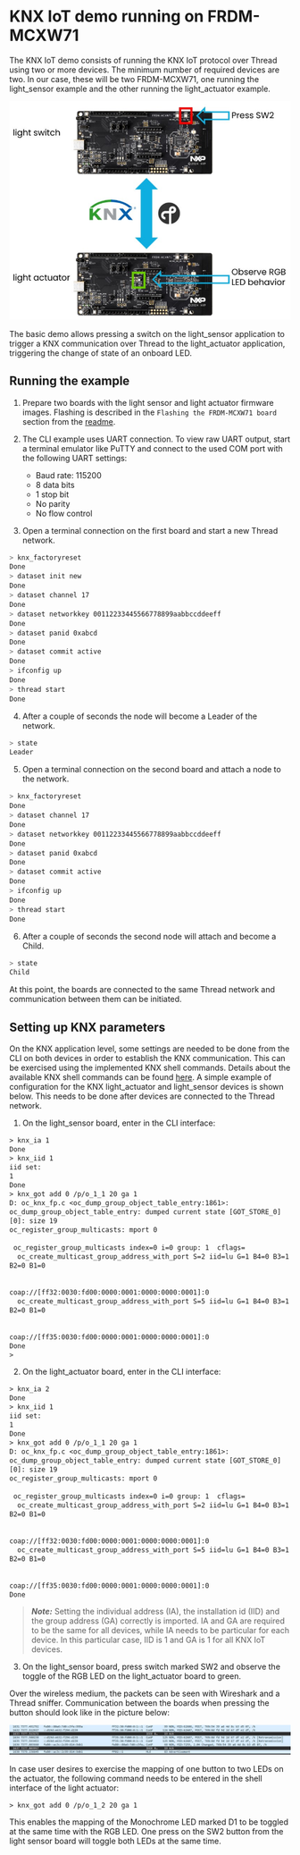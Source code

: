 # KNX IoT demo running on FRDM-MCXW71

The KNX IoT demo consists of running the KNX IoT protocol over Thread using two or more devices.
The minimum number of required devices are two. In our case, these will be two FRDM-MCXW71, one running the light_sensor example and the other running the light_actuator example.

![](images/light_switch_actuator_simple_demo.jpg)

The basic demo allows pressing a switch on the light_sensor application to trigger a KNX communication over Thread to the light_actuator application, triggering the change of state of an onboard LED.

## Running the example

1. Prepare two boards with the light sensor and light actuator firmware images. Flashing is described in the `Flashing the FRDM-MCXW71 board` section from the [readme](../README.md).
2. The CLI example uses UART connection. To view raw UART output, start a terminal emulator like PuTTY and connect to the used COM port with the following UART settings:

   - Baud rate: 115200
   - 8 data bits
   - 1 stop bit
   - No parity
   - No flow control

3. Open a terminal connection on the first board and start a new Thread network.

```bash
> knx_factoryreset
Done
> dataset init new
Done
> dataset channel 17
Done
> dataset networkkey 00112233445566778899aabbccddeeff
Done
> dataset panid 0xabcd
Done
> dataset commit active
Done
> ifconfig up
Done
> thread start
Done
```

4. After a couple of seconds the node will become a Leader of the network.

```bash
> state
Leader
```

5. Open a terminal connection on the second board and attach a node to the network.

```bash
> knx_factoryreset
Done
> dataset channel 17
Done
> dataset networkkey 00112233445566778899aabbccddeeff
Done
> dataset panid 0xabcd
Done
> dataset commit active
Done
> ifconfig up
Done
> thread start
Done
```

6. After a couple of seconds the second node will attach and become a Child.

```bash
> state
Child
```

At this point, the boards are connected to the same Thread network and communication between them can be initiated.

## Setting up KNX parameters

On the KNX application level, some settings are needed to be done from the CLI on both devices in order to establish the KNX communication. This can be exercised using the implemented KNX shell commands. Details about the available KNX shell commands can be found [here](knx_shell_help.md).
A simple example of configuration for the KNX light_actuator and light_sensor devices is shown below. This needs to be done after devices are connected to the Thread network.

1. On the light_sensor board, enter in the CLI interface:
```
> knx_ia 1
Done
> knx_iid 1
iid set:
1
Done
> knx_got add 0 /p/o_1_1 20 ga 1
D: oc_knx_fp.c <oc_dump_group_object_table_entry:1861>:
oc_dump_group_object_table_entry: dumped current state [GOT_STORE_0] [0]: size 19
oc_register_group_multicasts: mport 0

 oc_register_group_multicasts index=0 i=0 group: 1  cflags=
  oc_create_multicast_group_address_with_port S=2 iid=lu G=1 B4=0 B3=1 B2=0 B1=0


coap://[ff32:0030:fd00:0000:0001:0000:0000:0001]:0
  oc_create_multicast_group_address_with_port S=5 iid=lu G=1 B4=0 B3=1 B2=0 B1=0


coap://[ff35:0030:fd00:0000:0001:0000:0000:0001]:0
Done
>
```

2. On the light_actuator board, enter in the CLI interface:
```
> knx_ia 2
Done
> knx_iid 1
iid set:
1
Done
> knx_got add 0 /p/o_1_1 20 ga 1
D: oc_knx_fp.c <oc_dump_group_object_table_entry:1861>:
oc_dump_group_object_table_entry: dumped current state [GOT_STORE_0] [0]: size 19
oc_register_group_multicasts: mport 0

 oc_register_group_multicasts index=0 i=0 group: 1  cflags=
  oc_create_multicast_group_address_with_port S=2 iid=lu G=1 B4=0 B3=1 B2=0 B1=0


coap://[ff32:0030:fd00:0000:0001:0000:0000:0001]:0
  oc_create_multicast_group_address_with_port S=5 iid=lu G=1 B4=0 B3=1 B2=0 B1=0


coap://[ff35:0030:fd00:0000:0001:0000:0000:0001]:0
Done
```

> **_Note:_** Setting the individual address (IA), the installation id (IID) and the group address (GA) correctly is imported. IA and GA are required to be the same for all devices, while IA needs to be particular for each device. In this particular case, IID is 1 and GA is 1 for all KNX IoT devices.

3. On the light_sensor board, press switch marked SW2 and observe the toggle of the RGB LED on the light_actuator board to green.

Over the wireless medium, the packets can be seen with Wireshark and a Thread sniffer. Communication between the boards when pressing the button should look like in the picture below:

![](images/knx_coap_wireshark.jpg)

In case user desires to exercise the mapping of one button to two LEDs on the actuator, the following command needs to be entered in the shell interface of the light actuator:
```
> knx_got add 0 /p/o_1_2 20 ga 1
```

This enables the mapping of the Monochrome LED marked D1 to be toggled at the same time with the RGB LED. One press on the SW2 button from the light sensor board will toggle both LEDs at the same time.
